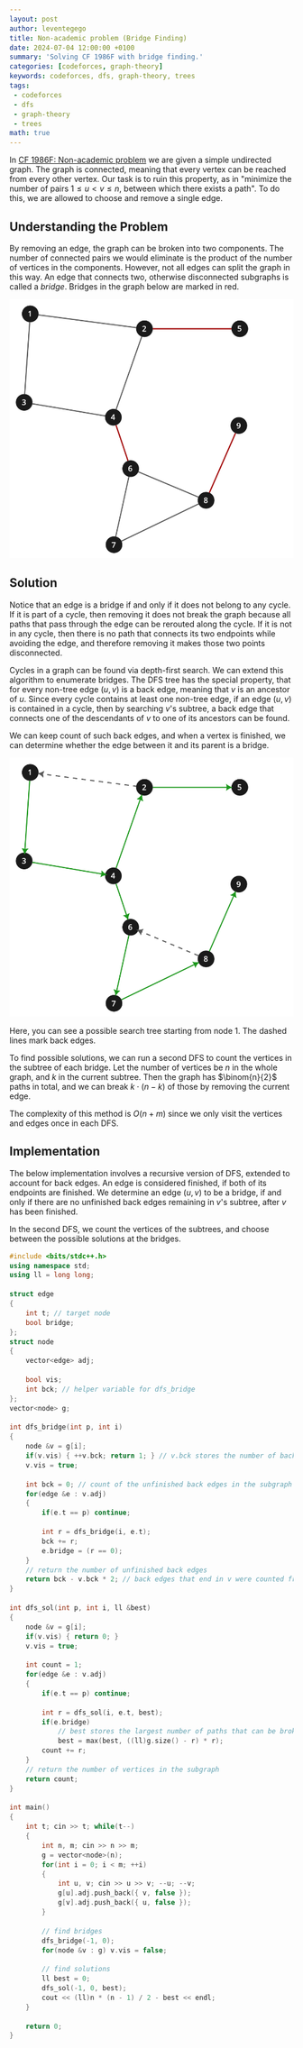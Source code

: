 ```yaml
---
layout: post
author: leventegego
title: Non-academic problem (Bridge Finding)
date: 2024-07-04 12:00:00 +0100
summary: 'Solving CF 1986F with bridge finding.'
categories: [codeforces, graph-theory]
keywords: codeforces, dfs, graph-theory, trees
tags:
 - codeforces
 - dfs
 - graph-theory
 - trees
math: true
---
```


In [CF 1986F: Non-academic problem](https://codeforces.com/contest/1986/problem/F) we are given a simple undirected graph. The graph is connected, meaning that every vertex can be reached from every other vertex. Our task is to ruin this property, as in "minimize the number of pairs $1 \leq u \lt v \leq n$, between which there exists a path". To do this, we are allowed to choose and remove a single edge.

## Understanding the Problem

By removing an edge, the graph can be broken into two components. The number of connected pairs we would eliminate is the product of the number of vertices in the components. However, not all edges can split the graph in this way. An edge that connects two, otherwise disconnected subgraphs is called a _bridge_. Bridges in the graph below are marked in red.

![bridge](/assets/posts/2024-08-04-non-academic-problem/bridges.svg)


## Solution

Notice that an edge is a bridge if and only if it does not belong to any cycle. If it is part of a cycle, then removing it does not break the graph because all paths that pass through the edge can be rerouted along the cycle. If it is not in any cycle, then there is no path that connects its two endpoints while avoiding the edge, and therefore removing it makes those two points disconnected.

Cycles in a graph can be found via depth-first search. We can extend this algorithm to enumerate bridges. The DFS tree has the special property, that for every non-tree edge $(u, v)$ is a back edge, meaning that $v$ is an ancestor of $u$. Since every cycle contains at least one non-tree edge, if an edge $(u, v)$ is contained in a cycle, then by searching $v$'s subtree, a back edge that connects one of the descendants of $v$ to one of its ancestors can be found.

We can keep count of such back edges, and when a vertex is finished, we can determine whether the edge between it and its parent is a bridge.

![bridge](/assets/posts/2024-08-04-non-academic-problem/back-edges.svg)

Here, you can see a possible search tree starting from node $1$. The dashed lines mark back edges.

To find possible solutions, we can run a second DFS to count the vertices in the subtree of each bridge. Let the number of vertices be $n$ in the whole graph, and $k$ in the current subtree. Then the graph has $\binom{n}{2}$ paths in total, and we can break $k \cdot (n - k)$ of those by removing the current edge.

The complexity of this method is $O(n + m)$ since we only visit the vertices and edges once in each DFS.

## Implementation

The below implementation involves a recursive version of DFS, extended to account for back edges. An edge is considered finished, if both of its endpoints are finished. We determine an edge $(u, v)$ to be a bridge, if and only if there are no unfinished back edges remaining in $v$'s subtree, after $v$ has been finished.

In the second DFS, we count the vertices of the subtrees, and choose between the possible solutions at the bridges.

```cpp
#include <bits/stdc++.h>
using namespace std;
using ll = long long;

struct edge
{
    int t; // target node
    bool bridge;
};
struct node
{
    vector<edge> adj;

    bool vis;
    int bck; // helper variable for dfs_bridge
};
vector<node> g;

int dfs_bridge(int p, int i)
{
    node &v = g[i];
    if(v.vis) { ++v.bck; return 1; } // v.bck stores the number of back edges that end in v
    v.vis = true;

    int bck = 0; // count of the unfinished back edges in the subgraph
    for(edge &e : v.adj)
    {
        if(e.t == p) continue;

        int r = dfs_bridge(i, e.t);
        bck += r;
        e.bridge = (r == 0); 
    }
    // return the number of unfinished back edges
    return bck - v.bck * 2; // back edges that end in v were counted from both sides
}

int dfs_sol(int p, int i, ll &best)
{
    node &v = g[i];
    if(v.vis) { return 0; }
    v.vis = true;

    int count = 1;
    for(edge &e : v.adj)
    {
        if(e.t == p) continue;

        int r = dfs_sol(i, e.t, best);
        if(e.bridge)
            // best stores the largest number of paths that can be broken
            best = max(best, ((ll)g.size() - r) * r);
        count += r;
    }
    // return the number of vertices in the subgraph
    return count;
}

int main()
{
    int t; cin >> t; while(t--)
    {
        int n, m; cin >> n >> m;
        g = vector<node>(n);
        for(int i = 0; i < m; ++i)
        {
            int u, v; cin >> u >> v; --u; --v;
            g[u].adj.push_back({ v, false });
            g[v].adj.push_back({ u, false });
        }

        // find bridges
        dfs_bridge(-1, 0);
        for(node &v : g) v.vis = false;

        // find solutions
        ll best = 0;
        dfs_sol(-1, 0, best);
        cout << (ll)n * (n - 1) / 2 - best << endl;
    }

    return 0;
}


```
